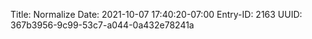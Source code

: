 Title: Normalize
Date: 2021-10-07 17:40:20-07:00
Entry-ID: 2163
UUID: 367b3956-9c99-53c7-a044-0a432e78241a

